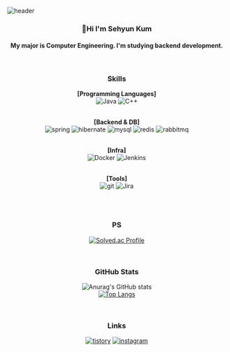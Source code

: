 ![header](https://capsule-render.vercel.app/api?type=waving&color=0080FF&height=300&section=header&text=SH&fontSize=100)

<div align="center">

### 👋Hi I'm Sehyun Kum

#### My major is Computer Engineering. I'm studying backend development.

<br>

### Skills

<b>[Programming Languages]</b><br>
![Java](https://img.shields.io/badge/java-007396.svg?&style=for-the-badge&logo=openjdk&logoColor=white)
![C++](https://img.shields.io/badge/C++-00599C.svg?&style=for-the-badge&logo=cplusplus&logoColor=white)

<br><b>[Backend & DB]</b><br>
![spring](https://img.shields.io/badge/spring-6DB33F.svg?&style=for-the-badge&logo=spring&logoColor=white)
![hibernate](https://img.shields.io/badge/hibernate-59666C.svg?&style=for-the-badge&logo=hibernate&logoColor=white)
![mysql](https://img.shields.io/badge/mysql-4479A1.svg?&style=for-the-badge&logo=mysql&logoColor=white)
![redis](https://img.shields.io/badge/redis-DC382D.svg?&style=for-the-badge&logo=redis&logoColor=white)
![rabbitmq](https://img.shields.io/badge/rabbitmq-FF6600.svg?&style=for-the-badge&logo=rabbitmq&logoColor=white)


<br><b>[Infra]</b><br>
![Docker](https://img.shields.io/badge/docker-2496ED.svg?&style=for-the-badge&logo=docker&logoColor=white)
![Jenkins](https://img.shields.io/badge/jenkins-D24939.svg?&style=for-the-badge&logo=jenkins&logoColor=white)


<br><b>[Tools]</b><br>
![git](https://img.shields.io/badge/git-F05032.svg?&style=for-the-badge&logo=git&logoColor=white)
![Jira](https://img.shields.io/badge/jira-0052CC.svg?&style=for-the-badge&logo=jira&logoColor=white)

<br>

<br>

### PS

[![Solved.ac Profile](http://mazassumnida.wtf/api/v2/generate_badge?boj=kumsh0330)](https://solved.ac/kumsh0330/)

<br>

### GitHub Stats

![Anurag's GitHub stats](https://github-readme-stats.vercel.app/api?username=shkum0330&show_icons=true&theme=prussian)
<br>
[![Top Langs](https://github-readme-stats.vercel.app/api/top-langs/?username=shkum0330&layout=compact)](https://github.com/anuraghazra/github-readme-stats)

<br>

### Links

<a href = "https://codingoat.tistory.com/">![tistory](https://img.shields.io/badge/tistory-000000.svg?&style=for-the-badge&logo=tistory&logoColor=white)</a>
<a href = "https://www.instagram.com/sehyun96_/">![instagram](https://img.shields.io/badge/instagram-E4405F.svg?&style=for-the-badge&logo=instagram&logoColor=white)</a>

</div>

